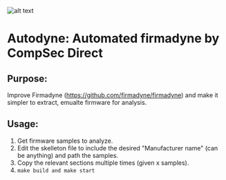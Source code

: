 ![alt text](https://github.com/compsecdirect/autodyne/blob/main/Autodyne-CompSecDirect.png "Autodyne logo")  

# Autodyne: Automated firmadyne by CompSec Direct

## Purpose:

Improve Firmadyne (https://github.com/firmadyne/firmadyne) and make it simpler to extract, emualte firmware for analysis.  

## Usage:

1. Get firmware samples to analyze.  
2. Edit the skelleton file to include the desired "Manufacturer name" (can be anything) and path the samples.  
3. Copy the relevant sections multiple times (given x samples).
4. ```make build and make start```

